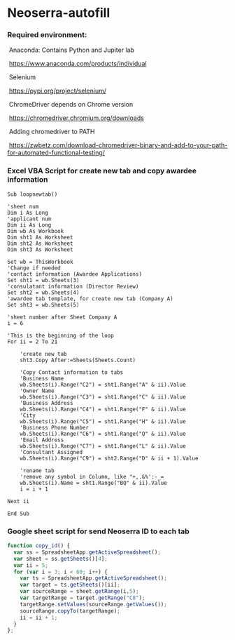 # Neoserra-autofill

### Required environment:

​	Anaconda: Contains Python and  Jupiter lab 

​		https://www.anaconda.com/products/individual

​	Selenium

​		https://pypi.org/project/selenium/

​	ChromeDriver depends on Chrome version

​		https://chromedriver.chromium.org/downloads

​	Adding chromedriver to PATH 		

​		https://zwbetz.com/download-chromedriver-binary-and-add-to-your-path-for-automated-functional-testing/



### Excel VBA Script for create new tab and copy awardee information 

```vbscript
Sub loopnewtab()

'sheet num
Dim i As Long
'applicant num
Dim ii As Long
Dim wb As Workbook
Dim sht1 As Worksheet
Dim sht2 As Worksheet
Dim sht3 As Worksheet

Set wb = ThisWorkbook
'Change if needed
'contact information (Awardee Applications)
Set sht1 = wb.Sheets(3)
'consulatant information (Director Review)
Set sht2 = wb.Sheets(4)
'awardee tab template, for create new tab (Company A)
Set sht3 = wb.Sheets(5)

'sheet number after Sheet Company A
i = 6

'This is the beginning of the loop
For ii = 2 To 21
    
    'create new tab
    sht3.Copy After:=Sheets(Sheets.Count)
    
    'Copy Contact information to tabs
    'Business Name
    wb.Sheets(i).Range("C2") = sht1.Range("A" & ii).Value
    'Owner Name
    wb.Sheets(i).Range("C3") = sht1.Range("C" & ii).Value
    'Business Address
    wb.Sheets(i).Range("C4") = sht1.Range("F" & ii).Value
    'City
    wb.Sheets(i).Range("C5") = sht1.Range("H" & ii).Value
    'Business Phone Number
    wb.Sheets(i).Range("C6") = sht1.Range("Q" & ii).Value
    'Email Address
    wb.Sheets(i).Range("C7") = sht1.Range("L" & ii).Value
    'Consultant Assigned
    wb.Sheets(i).Range("C9") = sht2.Range("D" & ii + 1).Value
    
    'rename tab
    'remove any symbol in Column, like "+,.&%':-_=
    wb.Sheets(i).Name = sht1.Range("BQ" & ii).Value
    i = i + 1
    
Next ii

End Sub
```



### Google sheet script for send Neoserra ID to each tab

```typescript
function copy_id() {
  var ss = SpreadsheetApp.getActiveSpreadsheet();
  var sheet = ss.getSheets()[4];
  var ii = 5;
  for (var i = 3; i < 60; i++) {
    var ts = SpreadsheetApp.getActiveSpreadsheet();
    var target = ts.getSheets()[ii];
    var sourceRange = sheet.getRange(i,5);
    var targetRange = target.getRange("C8");
    targetRange.setValues(sourceRange.getValues());
    sourceRange.copyTo(targetRange);
    ii = ii + 1;
  }
};
```

